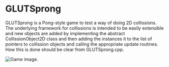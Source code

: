 # GLUTSprong
GLUTSprong is a Pong-style game to test a way of doing 2D collissions. The underlying framework for collissions is intended to be easily extensible and new objects are added by implementing the abstract CollissionObject2D class and then adding the instances it to the list of pointers to collission objects and calling the appropriate update routines. How this is done should be clear from GLUTSprong.cpp.

![Game image.](https://github.com/mlaang/GLUTSprong/Output.png)
